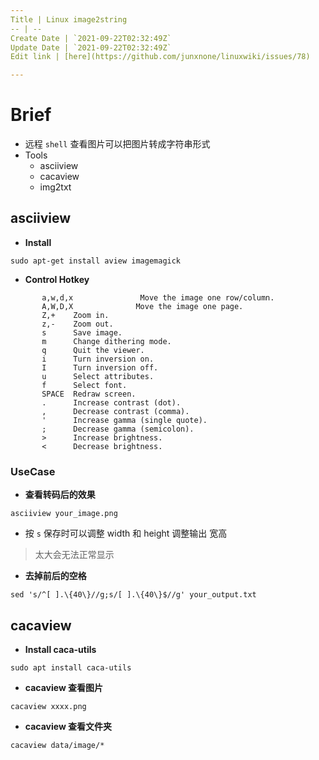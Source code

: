 ```yaml
---
Title | Linux image2string
-- | --
Create Date | `2021-09-22T02:32:49Z`
Update Date | `2021-09-22T02:32:49Z`
Edit link | [here](https://github.com/junxnone/linuxwiki/issues/78)

---
```

# Brief
- 远程 `shell` 查看图片可以把图片转成字符串形式
- Tools
  - asciiview 
  - cacaview 
  - img2txt 

## asciiview 

- **Install**

```
sudo apt-get install aview imagemagick
```

- **Control Hotkey**

```
       a,w,d,x               Move the image one row/column.
       A,W,D,X              Move the image one page.
       Z,+    Zoom in.
       z,-    Zoom out.
       s      Save image.
       m      Change dithering mode.
       q      Quit the viewer.
       i      Turn inversion on.
       I      Turn inversion off.
       u      Select attributes.
       f      Select font.
       SPACE  Redraw screen.
       .      Increase contrast (dot).
       ,      Decrease contrast (comma).
       '      Increase gamma (single quote).
       ;      Decrease gamma (semicolon).
       >      Increase brightness.
       <      Decrease brightness.
```

### UseCase

- **查看转码后的效果**

```
asciiview your_image.png
```
- 按 `s` 保存时可以调整 width 和 height 调整输出 宽高
> 太大会无法正常显示

- **去掉前后的空格**

```
sed 's/^[ ].\{40\}//g;s/[ ].\{40\}$//g' your_output.txt 
```

## cacaview 

- **Install caca-utils**

```
sudo apt install caca-utils
```

- **cacaview 查看图片**

```
cacaview xxxx.png
```

- **cacaview 查看文件夹**

```
cacaview data/image/*
```

